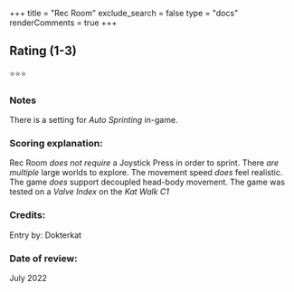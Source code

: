 +++
title = "Rec Room"
exclude_search = false
type = "docs"
renderComments = true
+++

## Rating (1-3)
⭐⭐⭐

### Notes
There is a setting for *Auto Sprinting* in-game.

### Scoring explanation:
Rec Room *does not require* a Joystick Press in order to sprint.
There *are multiple* large worlds to explore.
The movement speed *does* feel realistic.
The game *does* support decoupled head-body movement.
The game was tested on a *Valve Index* on the *Kat Walk C1*

### Credits:
Entry by: Dokterkat

### Date of review:
July 2022


